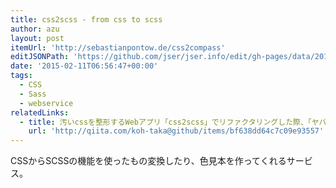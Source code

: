 ```yaml
---
title: css2scss - from css to scss
author: azu
layout: post
itemUrl: 'http://sebastianpontow.de/css2compass'
editJSONPath: 'https://github.com/jser/jser.info/edit/gh-pages/data/2015/02/index.json'
date: '2015-02-11T06:56:47+00:00'
tags:
  - CSS
  - Sass
  - webservice
relatedLinks:
  - title: 汚いcssを整形するWebアプリ「css2scss」でリファクタリングした際、「ヤバい」と感じた３つの機能と３つの点 - Qiita
    url: 'http://qiita.com/koh-taka@github/items/bf638dd64c7c09e93557'
---
```

CSSからSCSSの機能を使ったもの変換したり、色見本を作ってくれるサービス。
